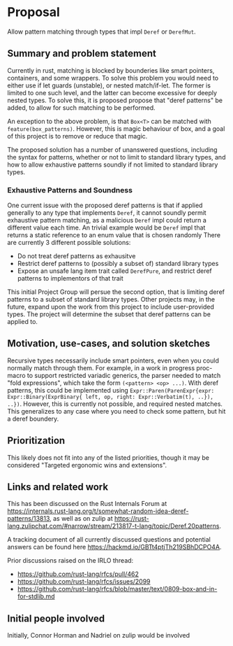 # Proposal

Allow pattern matching through types that impl `Deref` or `DerefMut`. 

## Summary and problem statement

Currently in rust, matching is blocked by bounderies like smart pointers, containers, and some wrappers. 
To solve this problem you would need to either use if let guards (unstable), or nested match/if-let. 
The former is limited to one such level, and the latter can become excessive for deeply nested types. 
To solve this, it is proposed propose that "deref patterns" be added, to allow for such matching to be performed.

An exception to the above problem, is that `Box<T>` can be matched with `feature(box_patterns)`. 
However, this is magic behaviour of box, and a goal of this project is to remove or reduce that magic. 

The proposed solution has a number of unanswered questions, including the syntax for patterns, whether or not to limit to standard library types,
 and how to allow exhaustive patterns soundly if not limited to standard library types. 

### Exhaustive Patterns and Soundness

One current issue with the proposed deref patterns is that if applied generally to any type that implements `Deref`, 
it cannot soundly permit exhaustive pattern matching, as a malicious `Deref` impl could return a different value each time.
An trivial example would be  `Deref` impl that returns a static reference to an enum value that is chosen randomly
There are currently 3 different possible solutions:
* Do not treat deref patterns as exhausitve
* Restrict deref patterns to (possibly a subset of) standard library types
* Expose an unsafe lang item trait called `DerefPure`, and restrict deref patterns to implementors of that trait

This initial Project Group will persue the second option, that is limiting deref patterns to a subset of standard library types. Other projects may, in the future, expand upon the work from this project to include user-provided types. The project will determine the subset that deref patterns can be applied to.


## Motivation, use-cases, and solution sketches

Recursive types necessarily include smart pointers, even when you could normally match through them.
For example, in a work in progress proc-macro to support restricted variadic generics, the parser needed to match "fold expressions", which take the form `(<pattern> <op> ...)`. With deref patterns, this could be implemented using `Expr::Paren(ParenExpr{expr: Expr::Binary(ExprBinary{ left, op, right: Expr::Verbatim(t), ..}), ..})`. However, this is currently not possible, and required nested matches.  
This generalizes to any case where you need to check some pattern, but hit a deref boundery. 



## Prioritization

This likely does not fit into any of the listed priorities, though it may be considered "Targeted ergonomic wins and extensions".

## Links and related work

This has been discussed on the Rust Internals Forum at <https://internals.rust-lang.org/t/somewhat-random-idea-deref-patterns/13813>, 
as well as on zulip at <https://rust-lang.zulipchat.com/#narrow/stream/213817-t-lang/topic/Deref.20patterns>. 

A tracking document of all currently discussed questions and potential answers can be found here <https://hackmd.io/GBTt4ptjTh219SBhDCPO4A>. 

Prior discussions raised on the IRLO thread:
* https://github.com/rust-lang/rfcs/pull/462
* https://github.com/rust-lang/rfcs/issues/2099
* https://github.com/rust-lang/rfcs/blob/master/text/0809-box-and-in-for-stdlib.md

## Initial people involved

Initially, Connor Horman and Nadriel on zulip would be involved
